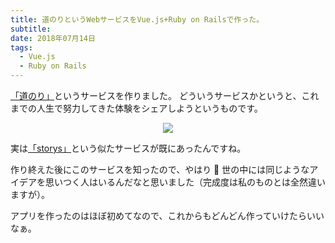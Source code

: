 ```yaml
---
title: 道のりというWebサービスをVue.js+Ruby on Railsで作った。
subtitle:
date: 2018年07月14日
tags:
  - Vue.js
  - Ruby on Rails
---
```


[「道のり」](https://michinori.herokuapp.com/)というサービスを作りました。
どういうサービスかというと、これまでの人生で努力してきた体験をシェアしようというものです。

<center><img src="/images/michinori.png"></center>

実は[「storys」](https://storys.jp/)という似たサービスが既にあったんですね。

作り終えた後にこのサービスを知ったので、やはり  世の中には同じようなアイデアを思いつく人はいるんだなと思いました（完成度は私のものとは全然違いますが）。

アプリを作ったのはほぼ初めてなので、これからもどんどん作っていけたらいいなぁ。
